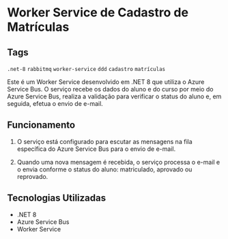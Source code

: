 # Worker Service de Cadastro de Matrículas

## Tags
`.net-8` `rabbitmq` `worker-service` `ddd` `cadastro` `matrículas`

Este é um Worker Service desenvolvido em .NET 8 que utiliza o Azure Service Bus. O serviço recebe os dados do aluno e do curso por meio do Azure Service Bus, realiza a validação para verificar o status do aluno e, em seguida, efetua o envio de e-mail.

## Funcionamento

1. O serviço está configurado para escutar as mensagens na fila específica do Azure Service Bus para o envio de e-mail.

2. Quando uma nova mensagem é recebida, o serviço processa o e-mail e o envia conforme o status do aluno: matriculado, aprovado ou reprovado.

## Tecnologias Utilizadas

- .NET 8
- Azure Service Bus
- Worker Service
